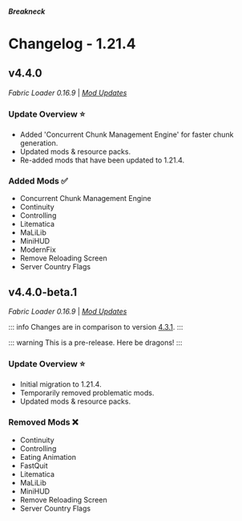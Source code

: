 




##### Breakneck

# Changelog - 1.21.4

## v4.4.0 <Badge type='warning' text='Work in progress'/> <a href='#v4.4.0' id='v4.4.0'></a>

*Fabric Loader 0.16.9* | *[Mod Updates](https://github.com/CrismPack/Breakneck/blob/1.21.4/Changelogs/changelog_mods_4.4.0.md)*

### Update Overview ⭐

- Added 'Concurrent Chunk Management Engine' for faster chunk generation.
- Updated mods & resource packs.
- Re-added mods that have been updated to 1.21.4.

### Added Mods ✅

- Concurrent Chunk Management Engine
- Continuity
- Controlling
- Litematica
- MaLiLib
- MiniHUD
- ModernFix
- Remove Reloading Screen
- Server Country Flags

## v4.4.0-beta.1 <a href='#v4.4.0-beta.1' id='v4.4.0-beta.1'></a>

*Fabric Loader 0.16.9* | *[Mod Updates](https://github.com/CrismPack/Breakneck/blob/1.21.4/Changelogs/changelog_mods_4.4.0-beta.1.md)*

::: info
Changes are in comparison to version [4.3.1](1.21.3.md#v4.3.1).
:::

::: warning
This is a pre-release. Here be dragons!
:::

### Update Overview ⭐

- Initial migration to 1.21.4.
- Temporarily removed problematic mods.
- Updated mods & resource packs.

### Removed Mods ❌

- Continuity
- Controlling
- Eating Animation
- FastQuit
- Litematica
- MaLiLib
- MiniHUD
- Remove Reloading Screen
- Server Country Flags